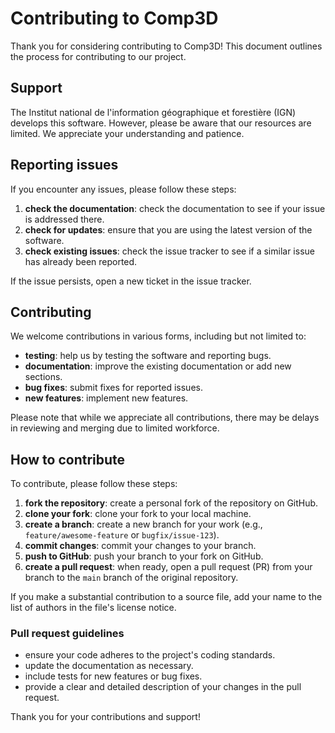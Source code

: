 # Contributing to Comp3D

Thank you for considering contributing to Comp3D! This document outlines the process for contributing to our project.

## Support

The Institut national de l'information géographique et forestière (IGN) develops this software.
However, please be aware that our resources are limited. We appreciate your understanding and patience.

## Reporting issues

If you encounter any issues, please follow these steps:

1. **check the documentation**: check the documentation to see if your issue is addressed there.
2. **check for updates**: ensure that you are using the latest version of the software.
3. **check existing issues**: check the issue tracker to see if a similar issue has already been reported.

If the issue persists, open a new ticket in the issue tracker.

## Contributing

We welcome contributions in various forms, including but not limited to:

- **testing**: help us by testing the software and reporting bugs.
- **documentation**: improve the existing documentation or add new sections.
- **bug fixes**: submit fixes for reported issues.
- **new features**: implement new features.

Please note that while we appreciate all contributions, there may be delays in reviewing and merging due to limited workforce.

## How to contribute

To contribute, please follow these steps:

1. **fork the repository**: create a personal fork of the repository on GitHub.
2. **clone your fork**: clone your fork to your local machine.
3. **create a branch**: create a new branch for your work (e.g., `feature/awesome-feature` or `bugfix/issue-123`).
4. **commit changes**: commit your changes to your branch.
5. **push to GitHub**: push your branch to your fork on GitHub.
6. **create a pull request**: when ready, open a pull request (PR) from your branch to the `main` branch of the original repository.

If you make a substantial contribution to a source file, add your name to the list of authors in the file's license notice.

### Pull request guidelines

- ensure your code adheres to the project's coding standards.
- update the documentation as necessary.
- include tests for new features or bug fixes.
- provide a clear and detailed description of your changes in the pull request.

Thank you for your contributions and support!

